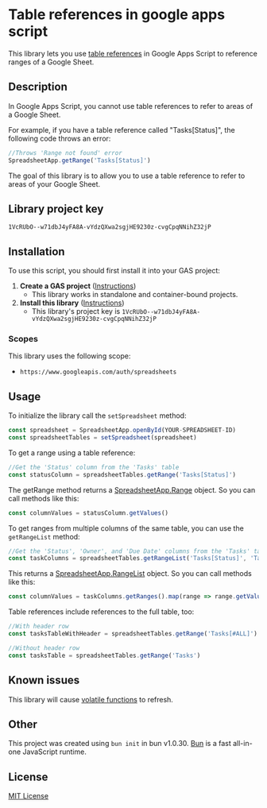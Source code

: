 # Table references in google apps script

This library lets you use [table references](https://support.google.com/docs/answer/14239833?hl=en#:~:text=use%20table%20references) in Google Apps Script to reference ranges of a Google Sheet.

## Description
In Google Apps Script, you cannot use table references to refer to areas of a Google Sheet. 

For example, if you have a table reference called "Tasks[Status\]", the following code throws an error:
```javascript
//Throws 'Range not found' error
SpreadsheetApp.getRange('Tasks[Status]')
```
The goal of this library is to allow you to use a table reference to refer to areas of your Google Sheet.

## Library project key
`1VcRUbO--w71dbJ4yFA8A-vYdzQXwa2sgjHE9230z-cvgCpqNNihZ32jP`

## Installation
To use this script, you should first install it into your GAS project:
1. **Create a GAS project** ([Instructions](https://developers.google.com/apps-script/guides/projects#create-and-delete))
	* This library works in standalone and container-bound projects.
2. **Install this library** ([Instructions](https://developers.google.com/apps-script/guides/libraries))
	* This library's project key is `1VcRUbO--w71dbJ4yFA8A-vYdzQXwa2sgjHE9230z-cvgCpqNNihZ32jP`

### Scopes
This library uses the following scope:
* `https://www.googleapis.com/auth/spreadsheets`

## Usage
To initialize the library call the `setSpreadsheet` method:
```javascript
const spreadsheet = SpreadsheetApp.openById(YOUR-SPREADSHEET-ID)
const spreadsheetTables = setSpreadsheet(spreadsheet)
```
To get a range using a table reference:
```javascript
//Get the 'Status' column from the 'Tasks' table
const statusColumn = spreadsheetTables.getRange('Tasks[Status]')
```
The getRange method returns a [SpreadsheetApp.Range](https://developers.google.com/apps-script/reference/spreadsheet/range) object. So you can call methods like this:
```javascript
const columnValues = statusColumn.getValues()
```
To get ranges from multiple columns of the same table, you can use the `getRangeList` method:
```javascript
//Get the 'Status', 'Owner', and 'Due Date' columns from the 'Tasks' table
const taskColumns = spreadsheetTables.getRangeList('Tasks[Status]', 'Tasks[Owner]', 'Tasks[Due Date]')
```
This returns a [SpreadsheetApp.RangeList](https://developers.google.com/apps-script/reference/spreadsheet/range-list) object. So you can call methods like this:
```javascript
const columnValues = taskColumns.getRanges().map(range => range.getValues())
```
Table references include references to the full table, too:
```javascript
//With header row
const tasksTableWithHeader = spreadsheetTables.getRange('Tasks[#ALL]')

//Without header row
const tasksTable = spreadsheetTables.getRange('Tasks')
```

## Known issues
This library will cause [volatile functions](https://support.google.com/docs/answer/12159115?hl=en#:~:text=Reference%20your%20volatile%20function%20efficiently,TODAY()%20refreshes%20every%20day.) to refresh.

## Other
This project was created using `bun init` in bun v1.0.30. [Bun](https://bun.sh) is a fast all-in-one JavaScript runtime.

## License
[MIT License](./LICENSE.md)
